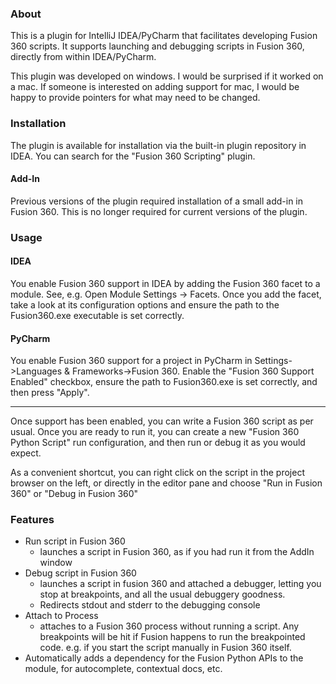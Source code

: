 ### About

This is a plugin for IntelliJ IDEA/PyCharm that facilitates developing Fusion 360 scripts. It supports launching and
debugging scripts in Fusion 360, directly from within IDEA/PyCharm.

This plugin was developed on windows. I would be surprised if it worked on a mac. If someone is interested on adding
support for mac, I would be happy to provide pointers for what may need to be changed.

### Installation
The plugin is available for installation via the built-in plugin repository in IDEA. You can
search for the "Fusion 360 Scripting" plugin.

#### Add-In
Previous versions of the plugin required installation of a small add-in in Fusion 360. This is no longer required for current versions of the plugin.

### Usage

#### IDEA
You enable Fusion 360 support in IDEA by adding the Fusion 360 facet to a module.
See, e.g. Open Module Settings -> Facets. Once you add the facet, take a look at its configuration options
and ensure the path to the Fusion360.exe executable is set correctly.

#### PyCharm
You enable Fusion 360 support for a project in PyCharm in Settings->Languages & Frameworks->Fusion 360.
Enable the "Fusion 360 Support Enabled" checkbox, ensure the path to Fusion360.exe is set correctly,
and then press "Apply".

---

Once support has been enabled, you can write a Fusion 360 script as per usual. Once you are ready to
run it, you can create a new "Fusion 360 Python Script" run configuration, and then run or debug it
as you would expect.

As a convenient shortcut, you can right click on the script in the project browser on the left, or
directly in the editor pane and choose "Run in Fusion 360" or "Debug in Fusion 360" 

### Features
- Run script in Fusion 360
    - launches a script in Fusion 360, as if you had run it from the AddIn window
- Debug script in Fusion 360
    - launches a script in fusion 360 and attached a debugger, letting you stop at breakpoints, and all the usual
    debuggery goodness.
    - Redirects stdout and stderr to the debugging console
- Attach to Process
    - attaches to a Fusion 360 process without running a script. Any breakpoints will be hit if Fusion happens to run
    the breakpointed code. e.g. if you start the script manually in Fusion 360 itself.
- Automatically adds a dependency for the Fusion Python APIs to the module, for autocomplete, contextual docs, etc.
